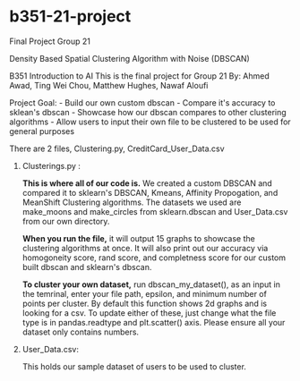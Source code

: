 # b351-21-project
Final Project Group 21


Density Based Spatial Clustering Algorithm with Noise (DBSCAN)

B351 Introduction to AI 
This is the final project for Group 21
By: Ahmed Awad, Ting Wei Chou, Matthew Hughes, Nawaf Aloufi	


Project Goal:
    - Build our own custom dbscan
    - Compare it's accuracy to sklean's dbscan
    - Showcase how our dbscan compares to other clustering algorithms
    - Allow users to input their own file to be clustered to be used for general purposes




There are 2 files, Clustering.py,  CreditCard_User_Data.csv



1. Clusterings.py :

    __This is where all of our code is.__ We created a custom DBSCAN and compared it to sklearn's DBSCAN, Kmeans, Affinity Propogation, and MeanShift Clustering algorithms. The datasets we used are make_moons and make_circles from sklearn.dbscan and User_Data.csv from our own directory. 

    __When you run the file,__ it will output 15 graphs to showcase the clustering algorithms at once. It will also print out our accuracy via homogoneity score, rand score, and completness score for our custom built dbscan and sklearn's dbscan. 

   __To cluster your own dataset,__ run dbscan_my_dataset(), as an input in the temrinal, enter your file path, epsilon, and minimum number of points per cluster. By default this function shows 2d graphs and is looking for a csv. To update either of these, just change what the file type is in pandas.readtype and plt.scatter() axis. Please ensure all your dataset only contains numbers.



2. User_Data.csv:

    This holds our sample dataset of users to be used to cluster. 

